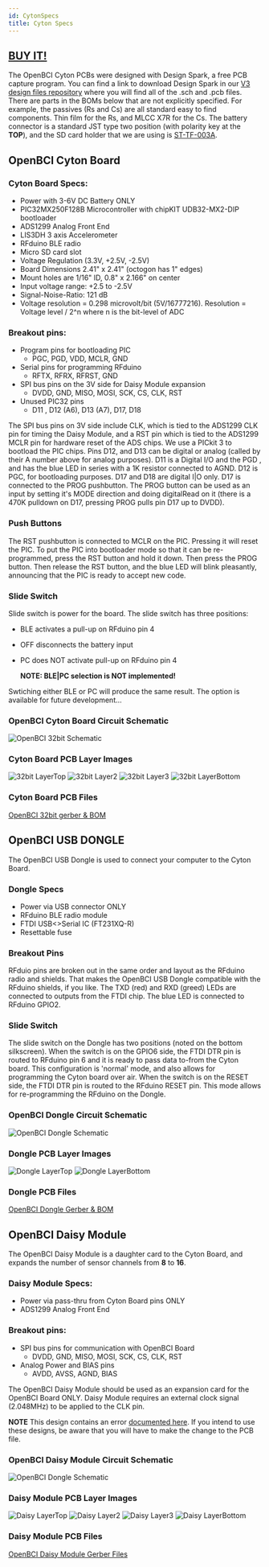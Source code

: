 ```yaml
---
id: CytonSpecs
title: Cyton Specs
---
```

## [BUY IT!](https://shop.openbci.com/collections/frontpage/products/cyton-biosensing-board-8-channel)

The OpenBCI Cyton PCBs were designed with Design Spark, a free PCB capture program. You can find a link to download Design Spark in our [V3 design files repository](https://github.com/OpenBCI/V3_Hardware_Design_Files) where you will find all of the .sch and .pcb files. There are parts in the BOMs below that are not explicitly specified. For example, the passives (Rs and Cs) are all standard easy to find components. Thin film for the Rs, and MLCC X7R for the Cs. The battery connector is a standard JST type two position (with polarity key at the **TOP**), and the SD card holder that we are using is [ST-TF-003A](https://octopart.com/st-tf-003a-suntech-29424852).

## OpenBCI Cyton Board

### Cyton Board Specs:

-   Power with 3-6V DC Battery ONLY
-   PIC32MX250F128B Microcontroller with chipKIT UDB32-MX2-DIP bootloader
-   ADS1299 Analog Front End
-   LIS3DH 3 axis Accelerometer
-   RFduino BLE radio
-   Micro SD card slot
-   Voltage Regulation (3.3V, +2.5V, -2.5V)
-   Board Dimensions 2.41" x 2.41" (octogon has 1" edges)
-   Mount holes are 1/16" ID, 0.8" x 2.166" on center
-   Input voltage range: +2.5 to -2.5V
-   Signal-Noise-Ratio: 121 dB
-   Voltage resolution = 0.298 microvolt/bit (5V/16777216). Resolution = Voltage level / 2^n where n is the bit-level of ADC

### Breakout pins:

-   Program pins for bootloading PIC
    -   PGC, PGD, VDD, MCLR, GND
-   Serial pins for programming RFduino
    -   RFTX, RFRX, RFRST, GND
-   SPI bus pins on the 3V side for Daisy Module expansion
    -   DVDD, GND, MISO, MOSI, SCK, CS, CLK, RST
-   Unused PIC32 pins
    -   D11 , D12 (A6), D13 (A7), D17, D18

The SPI bus pins on 3V side include CLK, which is tied to the ADS1299 CLK pin for timing the Daisy Module, and a RST pin which is tied to the ADS1299 MCLR pin for hardware reset of the ADS chips. We use a PICkit 3 to bootload the PIC chips. Pins D12, and D13 can be digital or analog (called by their A number above for analog purposes). D11 is a Digital I/O and the PGD , and has the blue LED in series with a 1K resistor connected to AGND. D12 is PGC, for bootloading purposes. D17 and D18 are digital I|O only. D17 is connected to the PROG pushbutton. The PROG button can be used as an input by setting it's MODE direction and doing digitalRead on it (there is a 470K pulldown on D17, pressing PROG pulls pin D17 up to DVDD).

### Push Buttons

The RST pushbutton is connected to MCLR on the PIC. Pressing it will reset the PIC. To put the PIC into bootloader mode so that it can be re-programmed, press the RST button and hold it down. Then press the PROG button. Then release the RST button, and the blue LED will blink pleasantly, announcing that the PIC is ready to accept new code.

### Slide Switch

Slide switch is power for the board. The slide switch has three positions:

-   BLE activates a pull-up on RFduino pin 4
-   OFF disconnects the battery input
-   PC does NOT activate pull-up on RFduino pin 4

      **NOTE: BLE|PC selection is NOT implemented!**

Swtiching either BLE or PC will produce the same result. The option is available for future development...

### OpenBCI Cyton Board Circuit Schematic

![OpenBCI 32bit Schematic](../assets/CytonImages/OBCI_V3_32bit-Schematic.jpg)

### Cyton Board PCB Layer Images

![32bit LayerTop](../assets/CytonImages/OBCI_32bit_layerTop.jpg)
![32bit Layer2](../assets/CytonImages/OBCI_32bit_layerTwo.jpg)
![32bit Layer3](../assets/CytonImages/OBCI_32bit_layerThree.jpg)
![32bit LayerBottom](../assets/CytonImages/OBCI_32bit_layerBottom_noMirror.jpg)

### Cyton Board PCB Files

[OpenBCI 32bit gerber & BOM](https://github.com/OpenBCI/V3_Hardware_Design_Files/tree/master/OpenBCI%20Cyton%20Designs/OBCI_Cyton_Plots)

## OpenBCI USB DONGLE

The OpenBCI USB Dongle is used to connect your computer to the Cyton Board.

### Dongle Specs

-   Power via USB connector ONLY
-   RFduino BLE radio module
-   FTDI USB&lt;&gt;Serial IC (FT231XQ-R)
-   Resettable fuse

### Breakout Pins

RFduio pins are broken out in the same order and layout as the RFduino radio and shields. That makes the OpenBCI USB Dongle compatible with the RFduino shields, if you like. The TXD (red) and RXD (greed) LEDs are connected to outputs from the FTDI chip. The blue LED is connected to RFduino GPIO2.

### Slide Switch

The slide switch on the Dongle has two positions (noted on the bottom  silkscreen). When the switch is on the GPIO6 side, the FTDI DTR pin is routed to RFduino pin 6 and it is ready to pass data to-from the Cyton board. This configuration is 'normal' mode, and also allows for programming the Cyton board over air. When the switch is on the RESET side, the FTDI DTR pin is routed to the RFduino RESET pin. This mode allows for re-programming the RFduino on the Dongle.

### OpenBCI Dongle Circuit Schematic

![OpenBCI Dongle Schematic](../assets/CytonImages/OBCI_DONGLE-Schematic.jpg)

### Dongle PCB Layer Images

![Dongle LayerTop](../assets/CytonImages/OBCI_DONGLE_layerTop.jpg)
![Dongle LayerBottom](../assets/CytonImages/OBCI_DONGLE_layerBottom.jpg)

### Dongle PCB Files

[OpenBCI Dongle Gerber & BOM](https://github.com/OpenBCI/V3_Hardware_Design_Files/tree/master/OpenBCI%20Dongle%20Designs/OBCI_Dongle_Plots)

## OpenBCI Daisy Module

The OpenBCI Daisy Module is a daughter card to the Cyton Board, and expands the number of sensor channels from **8** to **16**.

### Daisy Module Specs:

-   Power via pass-thru from Cyton Board pins ONLY
-   ADS1299 Analog Front End

### Breakout pins:

-   SPI bus pins for communication with OpenBCI Board
    -   DVDD, GND, MISO, MOSI, SCK, CS, CLK, RST
-   Analog Power and BIAS pins
    -   AVDD, AVSS, AGND, BIAS

The OpenBCI Daisy Module should be used as an expansion card for the OpenBCI Board ONLY. Daisy Module requires an external clock signal (2.048MHz) to be applied to the CLK pin.

**NOTE** This design contains an error [documented here](http://openbci.com/community/daisy-module-re-work/). If you intend to use these designs, be aware that you will have to make the change to the PCB file.

### OpenBCI Daisy Module Circuit Schematic

![OpenBCI Dongle Schematic](../assets/CytonImages/OBCI_V3_Daisy-Schematic.jpg)

### Daisy Module PCB Layer Images

![Daisy LayerTop](../assets/CytonImages/OBCI_DaisyModule_layerTop.jpg)
![Daisy Layer2](../assets/CytonImages/OBCI_DaisyModule_layerTwo.jpg)
![Daisy Layer3](../assets/CytonImages/OBCI_DaisyModule_layerThree.jpg)
![Daisy LayerBottom](../assets/CytonImages/OBCI_DaisyModule_layerBottom_noMirror.jpg)

### Daisy Module PCB Files

[OpenBCI Daisy Module Gerber Files](https://github.com/OpenBCI/V3_Hardware_Design_Files/tree/master/OpenBCI%20Daisy%20Designs/OBCI_Daisy_Plots)
